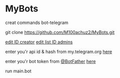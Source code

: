 # MyBots

creat commands bot-telegram

git clone https://github.com/M100achuz2/MyBots.git

[edit ID creator](https://github.com/M100achuz2/MyBots/blob/fbc169a00add3794480c2f89d5e7aa3666941d0f/MyBots/bot/Client.py#L16)
[edit list ID admins](https://github.com/M100achuz2/MyBots/blob/fbc169a00add3794480c2f89d5e7aa3666941d0f/MyBots/bot/Client.py#L17) 

enter you'r api id & hash from my.telegram.org [here](https://github.com/M100achuz2/MyBots/blob/c2f30838371dac3e82f1c5b8f1a310e0e58f4d5b/MyBots/bot/API.json)

enter you'r bot token from [@BotFather](t.me/BotFather) [here](https://github.com/M100achuz2/MyBots/blob/c2f30838371dac3e82f1c5b8f1a310e0e58f4d5b/MyBots/bot/API.json#L2)

run main.bot

